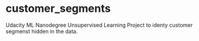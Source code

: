 # customer_segments

Udacity ML Nanodegree Unsupervised Learning Project to identy customer segmenst hidden in the data.
